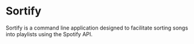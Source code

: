 # Sortify

Sortify is a command line application designed to facilitate sorting songs into playlists using the Spotify API.
